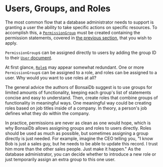 # Users, Groups, and Roles

The most common flow that a database administrator needs to support is granting a user the ability to take specific actions on specific resources. To accomplish this, a [`PermissionGroup`]({{DOCS_BASE_URL}}/bonsaidb/core/admin/struct.PermissionGroup.html) must be created containing the permission statements, covered in [the previous section](./permission-statements.md), that you wish to apply.

`PermissionGroup`s can be assigned directly to users by adding the group ID to their [`User` document]({{DOCS_BASE_URL}}/bonsaidb/core/admin/struct.User.html).

At first glance, [`Role`s]({{DOCS_BASE_URL}}/bonsaidb/core/admin/struct.Role.html) may appear somewhat redundant. One or more `PermissionGroup`s can be assigned to a role, and roles can be assigned to a user. Why would you want to use roles at all?

The general advice the authors of BonsaiDb suggest is to use groups for limited amounts of functionality, keeping each group's list of statements concise and easy to understand. Then, create roles that combine groups of functionality in meaningful ways. One meaningful way could be creating roles based on job titles inside of a company. In theory, a person's job defines what they do within the company.

In practice, permissions are never as clean as one would hope, which is why BonsaiDb allows assigning groups and roles to users directly. Roles should be used as much as possible, but sometimes assigning a group directly is just needed. For example, imagine the CEO telling you, "I know Bob is just a sales guy, but he needs to be able to update this record. I trust him more than the other sales people. Just make it happen." As the database administrator, you can decide whether to introduce a new role or just temporarily assign an extra group to this one user.
